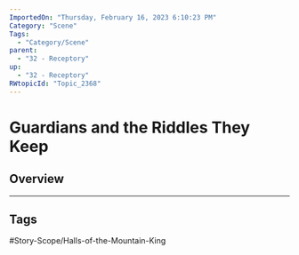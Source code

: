 ```yaml
---
ImportedOn: "Thursday, February 16, 2023 6:10:23 PM"
Category: "Scene"
Tags:
  - "Category/Scene"
parent:
  - "32 - Receptory"
up:
  - "32 - Receptory"
RWtopicId: "Topic_2368"
---
```

# Guardians and the Riddles They Keep
## Overview

---
## Tags
#Story-Scope/Halls-of-the-Mountain-King


